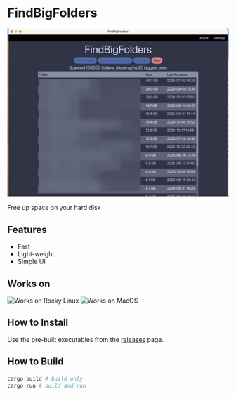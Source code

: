 # FindBigFolders

![image](screenshot-1.png)

Free up space on your hard disk

## Features

* Fast
* Light-weight
* Simple UI

## Works on

![Works on Rocky Linux](https://img.shields.io/badge/rocky_linux-10B981?style=for-the-badge&logo=rockylinux&logoColor=white)
![Works on MacOS](https://img.shields.io/badge/mac_os-blue?style=for-the-badge&logo=apple&logoColor=white)

## How to Install

Use the pre-built executables from the [releases](https://github.com/debamitro/du-gui-rs/releases) page.

## How to Build

```bash
cargo build # build only
cargo run # build and run
```

